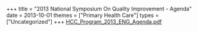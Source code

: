 +++
title = "2013 National Symposium On Quality Improvement - Agenda"
date = 2013-10-01
themes = ["Primary Health Care"]
types = ["Uncategorized"]
+++
[HCC_Program_2013_ENG_Agenda.pdf](/files/HCC_Program_2013_ENG_Agenda.pdf)
